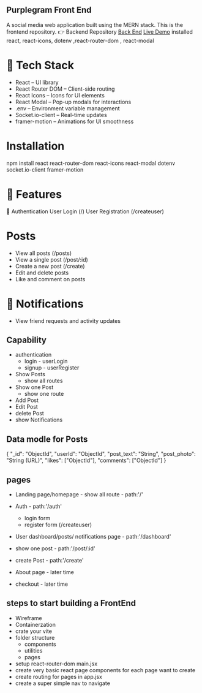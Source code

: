 ## Purplegram Front End
A social media web application built using the MERN stack. This is the frontend repository.
👉 Backend Repository
[Back End](https://github.com/Vaahne/purplegram_backend)
[Live Demo](https://purplegram-frontend.onrender.com)
    installed react, react-icons, dotenv ,react-router-dom , react-modal

# 🚀 Tech Stack
+ React – UI library
+ React Router DOM – Client-side routing
+ React Icons – Icons for UI elements
+ React Modal – Pop-up modals for interactions
+ .env – Environment variable management
+ Socket.io-client – Real-time updates
+ framer-motion – Animations for UI smoothness

# Installation
npm install react react-router-dom react-icons react-modal dotenv socket.io-client framer-motion

# 🔑 Features
🔐 Authentication
User Login (/)
User Registration (/createuser)

 # Posts
+ View all posts (/posts)
+ View a single post (/post/:id)
+ Create a new post (/create)
+ Edit and delete posts
+ Like and comment on posts

# 🔔 Notifications
+ View friend requests and activity updates

## Capability
- authentication
    - login - userLogin
    - signup - userRegister
- Show Posts
    - show all  routes
- Show one Post
    - show one route
- Add Post
- Edit Post
- delete Post
- show Notifications 


## Data modle for Posts
{
  "_id": "ObjectId",
  "userId": "ObjectId",
  "post_text": "String",
  "post_photo": "String (URL)",
  "likes": ["ObjectId"],
  "comments": ["ObjectId"]
}


## pages
- Landing page/homepage - show all route - path:'/'
- Auth - path:'/auth'
    - login form 
    - register form (/createuser)
- User dashboard/posts/ notifications page - path:'/dashboard'
- show one post            - path:'/post/:id'
- create Post     - path:'/create'

- About page - later time
- checkout - later time

## steps to start building a FrontEnd
+ Wireframe
+ Containerzation
+ crate your vite
+ folder structure
    - components
    - utilities
    - pages
+ setup react-router-dom main.jsx
+ create very basic react page components for each page want to create
+ create routing for pages in app.jsx
+ create a super simple nav to navigate

